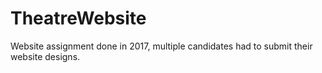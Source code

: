 # TheatreWebsite
Website assignment done in 2017, multiple candidates had to submit their website designs. 
